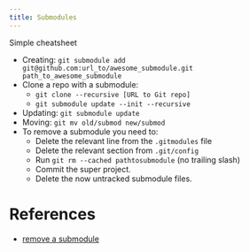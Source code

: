 ```yaml
---
title: Submodules
---
```


Simple cheatsheet

- Creating: `git submodule add git@github.com:url_to/awesome_submodule.git path_to_awesome_submodule`
- Clone a repo with a submodule:
    - `git clone --recursive [URL to Git repo]`
    - `git submodule update --init --recursive`
- Updating: `git submodule update`
- Moving: `git mv old/submod new/submod`
- To remove a submodule you need to:
    - Delete the relevant line from the `.gitmodules` file
    - Delete the relevant section from `.git/config`
    - Run `git rm --cached pathtosubmodule` (no trailing slash)
    - Commit the super project.
    - Delete the now untracked submodule files.

# References

- [remove a submodule](https://gist.github.com/myusuf3/7f645819ded92bda6677)

